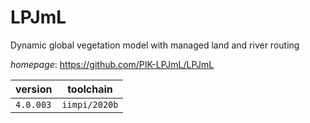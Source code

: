 # LPJmL

Dynamic global vegetation model with managed land and river routing

*homepage*: <https://github.com/PIK-LPJmL/LPJmL>

version | toolchain
--------|----------
``4.0.003`` | ``iimpi/2020b``
